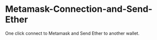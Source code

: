 # Metamask-Connection-and-Send-Ether

One click connect to Metamask and Send Ether to another wallet.
